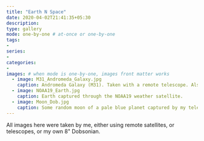 ```yaml
---
title: "Earth N Space"
date: 2020-04-02T21:41:35+05:30
description: 
type: gallery
mode: one-by-one # at-once or one-by-one
tags:
-
series:
-
categories:
-
images: # when mode is one-by-one, images front matter works
  - image: M31_Andromeda_Galaxy.jpg
    caption: Andromeda Galaxy (M31). Taken with a remote telescope. Also, it's satellite galaxies, M32 and M110 are visible.
  - image: NOAA19_Earth.jpg
    caption: Earth captured through the NOAA19 weather satellite.
  - image: Moon_Dob.jpg
    caption: Some random moon of a pale blue planet captured by my telescope.
---
```


All images here were taken by me, either using remote satellites, or telescopes, or my own 8" Dobsonian.